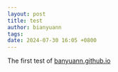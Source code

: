```yaml
---
layout: post
title: test
author: bianyuann
tags:
date: 2024-07-30 16:05 +0800
---
```

The first test of [banyuann.github.io](https://banyuann.github.io)


